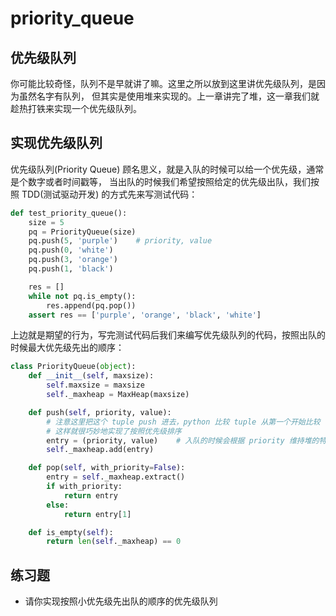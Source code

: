 # priority\_queue

## 优先级队列

你可能比较奇怪，队列不是早就讲了嘛。这里之所以放到这里讲优先级队列，是因为虽然名字有队列， 但其实是使用堆来实现的。上一章讲完了堆，这一章我们就趁热打铁来实现一个优先级队列。

## 实现优先级队列

优先级队列\(Priority Queue\) 顾名思义，就是入队的时候可以给一个优先级，通常是个数字或者时间戳等， 当出队的时候我们希望按照给定的优先级出队，我们按照 TDD\(测试驱动开发\) 的方式先来写测试代码：

```python
def test_priority_queue():
    size = 5
    pq = PriorityQueue(size)
    pq.push(5, 'purple')    # priority, value
    pq.push(0, 'white')
    pq.push(3, 'orange')
    pq.push(1, 'black')

    res = []
    while not pq.is_empty():
        res.append(pq.pop())
    assert res == ['purple', 'orange', 'black', 'white']
```

上边就是期望的行为，写完测试代码后我们来编写优先级队列的代码，按照出队的时候最大优先级先出的顺序：

```python
class PriorityQueue(object):
    def __init__(self, maxsize):
        self.maxsize = maxsize
        self._maxheap = MaxHeap(maxsize)

    def push(self, priority, value):
        # 注意这里把这个 tuple push 进去，python 比较 tuple 从第一个开始比较
        # 这样就很巧妙地实现了按照优先级排序
        entry = (priority, value)    # 入队的时候会根据 priority 维持堆的特性
        self._maxheap.add(entry)

    def pop(self, with_priority=False):
        entry = self._maxheap.extract()
        if with_priority:
            return entry
        else:
            return entry[1]

    def is_empty(self):
        return len(self._maxheap) == 0
```

## 练习题

* 请你实现按照小优先级先出队的顺序的优先级队列

